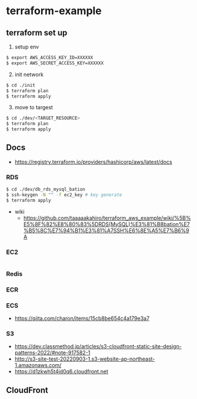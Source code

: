 # terraform-example

## terraform set up
1.  setup env
```sh
$ export AWS_ACCESS_KEY_ID=XXXXXX
$ export AWS_SECRET_ACCESS_KEY=XXXXXX
```

2. init network
```sh
$ cd ./init
$ terraform plan
$ terraform apply  
```

3. move to targest
```sh
$ cd ./dev/<TARGET_RESOURCE>
$ terraform plan
$ terraform apply
```

## Docs
 - https://registry.terraform.io/providers/hashicorp/aws/latest/docs

### RDS
```sh
$ cd ./dev/db_rds_mysql_bation
$ ssh-keygen -N "" -f ec2_key # key generate
$ terraform apply
```
- wiki
    - https://github.com/taaaaakahiro/terraform_aws_example/wiki/%5B%E5%8F%82%E8%80%83%5DRDS(MySQL)%E3%81%B8bation%E7%B5%8C%E7%94%B1%E3%81%A7SSH%E6%8E%A5%E7%B6%9A

### EC2
```sh
```

### Redis

### ECR

### ECS
 - https://qiita.com/charon/items/15cb8be654c4a179e3a7  
 
### S3
- https://dev.classmethod.jp/articles/s3-cloudfront-static-site-design-patterns-2022/#note-917582-1  
- http://s3-site-test-20220903-1.s3-website-ap-northeast-1.amazonaws.com/  
- https://d1zkwh5t4jd0q6.cloudfront.net  

## CloudFront
    

